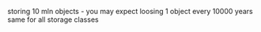 storing 10 mln objects - you may expect loosing 1 object every 10000 years
same for all storage classes

